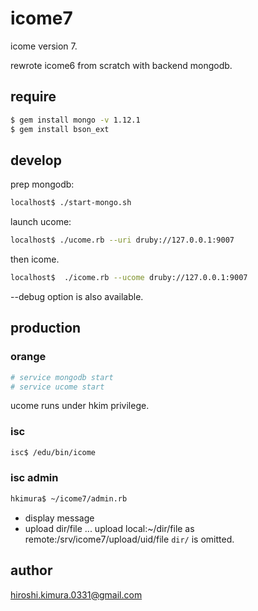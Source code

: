 # icome7

icome version 7.

rewrote icome6 from scratch with backend mongodb.

## require

```sh
$ gem install mongo -v 1.12.1
$ gem install bson_ext
```

## develop

prep mongodb:

```sh
localhost$ ./start-mongo.sh
```

launch ucome:

```sh
localhost$ ./ucome.rb --uri druby://127.0.0.1:9007
```

then icome.

```sh
localhost$  ./icome.rb --ucome druby://127.0.0.1:9007
```

--debug option is also available.

## production

### orange

```sh
# service mongodb start
# service ucome start
```

ucome runs under hkim privilege.

### isc

```sh
isc$ /edu/bin/icome
```

### isc admin

```sh
hkimura$ ~/icome7/admin.rb
```

* display message
* upload dir/file ...
  upload local:~/dir/file as remote:/srv/icome7/upload/uid/file
  `dir/` is omitted.


## author

hiroshi.kimura.0331@gmail.com

